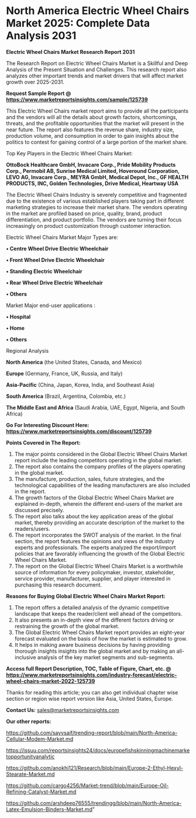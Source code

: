 # North America Electric Wheel Chairs Market 2025: Complete Data Analysis 2031

<strong>Electric Wheel Chairs Market Research Report 2031</strong>

The Research Report on Electric Wheel Chairs Market is a Skillful and Deep Analysis of the Present Situation and Challenges. This research report also analyzes other important trends and market drivers that will affect market growth over 2025-2031.

<strong>Request Sample Report @ <a href=https://www.marketreportsinsights.com/sample/125739>https://www.marketreportsinsights.com/sample/125739</a></strong>

This Electric Wheel Chairs market report aims to provide all the participants and the vendors will all the details about growth factors, shortcomings, threats, and the profitable opportunities that the market will present in the near future. The report also features the revenue share, industry size, production volume, and consumption in order to gain insights about the politics to contest for gaining control of a large portion of the market share.

Top Key Players in the Electric Wheel Chairs Market:

<strong>OttoBock Healthcare GmbH, Invacare Corp., Pride Mobility Products Corp., Permobil AB, Sunrise Medical Limited, Hoveround Corporation, LEVO AG, Invacare Corp., MEYRA GmbH, Medical Depot, Inc., GF HEALTH PRODUCTS, INC, Golden Technologies, Drive Medical, Heartway USA</strong>

The Electric Wheel Chairs Industry is severely competitive and fragmented due to the existence of various established players taking part in different marketing strategies to increase their market share. The vendors operating in the market are profiled based on price, quality, brand, product differentiation, and product portfolio. The vendors are turning their focus increasingly on product customization through customer interaction.

Electric Wheel Chairs Market Major Types are:

<strong>• Centre Wheel Drive Electric Wheelchair

• Front Wheel Drive Electric Wheelchair

• Standing Electric Wheelchair

• Rear Wheel Drive Electric Wheelchair

• Others</strong>

Market Major end-user applications :

<strong>• Hospital

• Home

• Others</strong>

Regional Analysis

</u><strong><b>North America</b></strong> (the United States, Canada, and Mexico)

<strong><b>Europe </b></strong>(Germany, France, UK, Russia, and Italy)

<strong><b>Asia-Pacific</b></strong> (China, Japan, Korea, India, and Southeast Asia)

<strong><b>South America</b></strong> (Brazil, Argentina, Colombia, etc.)

<strong><b>The Middle East and Africa</b></strong> (Saudi Arabia, UAE, Egypt, Nigeria, and South Africa)

<strong>Go For Interesting Discount Here: <a href=https://www.marketreportsinsights.com/discount/125739>https://www.marketreportsinsights.com/discount/125739</a></strong>

<strong>Points Covered in The Report:</strong>
<ol>
  <li>The major points considered in the Global Electric Wheel Chairs Market report include the leading competitors operating in the global market.</li>
  <li>The report also contains the company profiles of the players operating in the global market.</li>
  <li>The manufacture, production, sales, future strategies, and the technological capabilities of the leading manufacturers are also included in the report.</li>
  <li>The growth factors of the Global Electric Wheel Chairs Market are explained in-depth, wherein the different end-users of the market are discussed precisely.</li>
  <li>The report also talks about the key application areas of the global market, thereby providing an accurate description of the market to the readers/users.</li>
  <li>The report incorporates the SWOT analysis of the market. In the final section, the report features the opinions and views of the industry experts and professionals. The experts analyzed the export/import policies that are favorably influencing the growth of the Global Electric Wheel Chairs Market.</li>
  <li>The report on the Global Electric Wheel Chairs Market is a worthwhile source of information for every policymaker, investor, stakeholder, service provider, manufacturer, supplier, and player interested in purchasing this research document.</li>
</ol>
<strong>Reasons for Buying Global Electric Wheel Chairs Market Report:</strong>

<ol>
  <li>The report offers a detailed analysis of the dynamic competitive landscape that keeps the reader/client well ahead of the competitors.</li>
  <li>It also presents an in-depth view of the different factors driving or restraining the growth of the global market.</li>
  <li>The Global Electric Wheel Chairs Market report provides an eight-year forecast evaluated on the basis of how the market is estimated to grow.</li>
  <li>It helps in making aware business decisions by having providing thorough insights insights into the global market and by making an all-inclusive analysis of the key market segments and sub-segments.</li>
</ol>
<strong>Access full Report Description, TOC, Table of Figure, Chart, etc. @ <a href=https://www.marketreportsinsights.com/industry-forecast/electric-wheel-chairs-market-2022-125739>https://www.marketreportsinsights.com/industry-forecast/electric-wheel-chairs-market-2022-125739</a></strong>


Thanks for reading this article; you can also get individual chapter wise section or region wise report version like Asia, United States, Europe.

<strong>Contact Us:</strong>
sales@marketreportsinsights.com

<strong>Our other reports:</strong>

<a href=https://github.com/sayysaif/trending-report/blob/main/North-America-Cellular-Modem-Market.md>https://github.com/sayysaif/trending-report/blob/main/North-America-Cellular-Modem-Market.md</a>

<a href=https://issuu.com/reportsinsights24/docs/europefishskinningmachinemarketopportunityanalytic>https://issuu.com/reportsinsights24/docs/europefishskinningmachinemarketopportunityanalytic</a>

<a href=https://github.com/anokhi121/Research/blob/main/Europe-2-Ethyl-Hexyl-Stearate-Market.md>https://github.com/anokhi121/Research/blob/main/Europe-2-Ethyl-Hexyl-Stearate-Market.md</a>

<a href=https://github.com/cargo4256/Market-trend/blob/main/Europe-Oil-Refining-Catalyst-Market.md>https://github.com/cargo4256/Market-trend/blob/main/Europe-Oil-Refining-Catalyst-Market.md</a>

<a href=https://github.com/arshdeep76555/trendingg/blob/main/North-America-Latex-Emulsion-Binders-Market.md>https://github.com/arshdeep76555/trendingg/blob/main/North-America-Latex-Emulsion-Binders-Market.md</a>"
